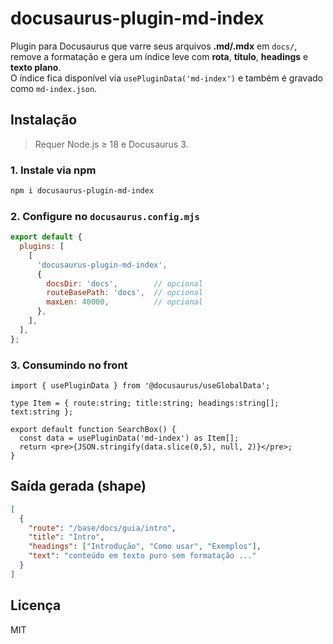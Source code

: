# docusaurus-plugin-md-index

Plugin para Docusaurus que varre seus arquivos **.md/.mdx** em `docs/`, remove a formatação e gera um índice leve com **rota**, **título**, **headings** e **texto plano**.  
O índice fica disponível via `usePluginData('md-index')` e também é gravado como `md-index.json`.

## Instalação

> Requer Node.js ≥ 18 e Docusaurus 3.

### 1. Instale via npm

```bash
npm i docusaurus-plugin-md-index
```

### 2. Configure no `docusaurus.config.mjs`

```js
export default {
  plugins: [
    [
      'docusaurus-plugin-md-index',
      {
        docsDir: 'docs',        // opcional
        routeBasePath: 'docs',  // opcional
        maxLen: 40000,          // opcional
      },
    ],
  ],
};
```

### 3. Consumindo no front

```tsx
import { usePluginData } from '@docusaurus/useGlobalData';

type Item = { route:string; title:string; headings:string[]; text:string };

export default function SearchBox() {
  const data = usePluginData('md-index') as Item[];
  return <pre>{JSON.stringify(data.slice(0,5), null, 2)}</pre>;
}
```

## Saída gerada (shape)

```json
[
  {
    "route": "/base/docs/guia/intro",
    "title": "Intro",
    "headings": ["Introdução", "Como usar", "Exemplos"],
    "text": "conteúdo em texto puro sem formatação ..."
  }
]
```

## Licença

MIT
